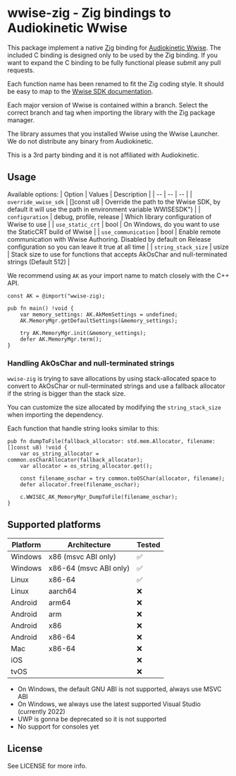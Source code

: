 # wwise-zig - Zig bindings to Audiokinetic Wwise

This package implement a native [Zig](https://ziglang.org/) binding for [Audiokinetic Wwise](https://www.audiokinetic.com/en/products/wwise). The included C binding is designed only to be used by the Zig binding. If you want to expand the C binding to be fully functional please submit any pull requests.

Each function name has been renamed to fit the Zig coding style. It should be easy to map to the [Wwise SDK documentation](https://www.audiokinetic.com/en/library/edge/?source=SDK&id=index.html).

Each major version of Wwise is contained within a branch. Select the correct branch and tag when importing the library with the Zig package manager.

The library assumes that you installed Wwise using the Wwise Launcher. We do not distribute any binary from Audiokinetic.

This is a 3rd party binding and it is not affiliated with Audiokinetic.

## Usage

Available options:
| Option | Values | Description |
| -- | -- | -- |
| `override_wwise_sdk` | []const u8 | Override the path to the Wwise SDK, by default it will use the path in environment variable WWISESDK") |
| `configuration` | debug, profile, release | Which library configuration of Wwise to use |
| `use_static_crt` | bool | On Windows, do you want to use the StaticCRT build of Wwise |
| `use_communication` | bool | Enable remote communication with Wwise Authoring. Disabled by default on Release configuration so you can leave it true at all time |
| `string_stack_size` | usize | Stack size to use for functions that accepts AkOsChar and null-terminated strings (Default 512) |

We recommend using `AK` as your import name to match closely with the C++ API.

```zig
const AK = @import("wwise-zig);

pub fn main() !void {
    var memory_settings: AK.AkMemSettings = undefined;
    AK.MemoryMgr.getDefaultSettings(&memory_settings);

    try AK.MemoryMgr.init(&memory_settings);
    defer AK.MemoryMgr.term();
}
```

### Handling AkOsChar and null-terminated strings

`wwise-zig` is trying to save allocations by using stack-allocated space to convert to AkOsChar or null-terminated strings and use a fallback allocator if the string is bigger than the stack size.

You can customize the size allocated by modifying the `string_stack_size` when importing the dependency.

Each function that handle string looks similar to this: 
```zig
pub fn dumpToFile(fallback_allocator: std.mem.Allocator, filename: []const u8) !void {
    var os_string_allocator = common.osCharAllocator(fallback_allocator);
    var allocator = os_string_allocator.get();

    const filename_oschar = try common.toOSChar(allocator, filename);
    defer allocator.free(filename_oschar);

    c.WWISEC_AK_MemoryMgr_DumpToFile(filename_oschar);
}
```

## Supported platforms

| Platform | Architecture           |  Tested |
| --       | --                     | --      |
| Windows  | x86 (msvc ABI only)    | ✅      |
| Windows  | x86-64 (msvc ABI only) | ✅      |
| Linux    | x86-64                 | ✅      |
| Linux    | aarch64                | ❌      |
| Android  | arm64                  | ❌      |
| Android  | arm                    | ❌      |
| Android  | x86                    | ❌      |
| Android  | x86-64                 | ❌      |
| Mac      | x86-64                 | ❌      |
| iOS      |                        | ❌      |
| tvOS     |                        | ❌      |

- On Windows, the default GNU ABI is not supported, always use MSVC ABI
- On Windows, we always use the latest supported Visual Studio (currently 2022)
- UWP is gonna be deprecated so it is not supported
- No support for consoles yet

## License

See LICENSE for more info.